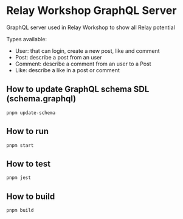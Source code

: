 # Relay Workshop GraphQL Server

GraphQL server used in Relay Workshop to show all Relay potential

Types available:
- User: that can login, create a new post, like and comment
- Post: describe a post from an user
- Comment: describe a comment from an user to a Post
- Like: describe a like in a post or comment

## How to update GraphQL schema SDL (schema.graphql)
```
pnpm update-schema
```

## How to run

```
pnpm start
```

## How to test
```
pnpm jest
```

## How to build

```
pnpm build
```